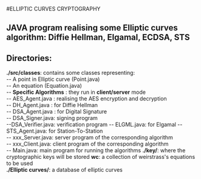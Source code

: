 #ELLIPTIC CURVES CRYPTOGRAPHY

## JAVA program realising some Elliptic curves algorithm: **Diffie Hellman, Elgamal, ECDSA, STS**

## Directories:
**./src/classes**: contains some classes representing:  
	-- A point in Elliptic curve (Point.java)  
	-- An equation (Equation.java)  
	-- **Specific Algorithms** : they run in **client/server** mode   
		-- AES_Agent.java : realising the AES encryption and decryption  
		-- DH_Agent.java : for Diffie Hellman  
		-- DSA_Agent.java : for Digital Signature  
		-- DSA_Signer.java: signing program  
		--DSA_Verifier.java: verification program
		-- ELGML.java: for Elgamal 
		-- STS_Agent.java: for Station-To-Station  
		-- xxx_Server.java: server program of the corresponding algorithm  
		-- xxx_Client.java: client program of the corresponding algorithm  
		-- Main.java: main program for running the algorithms
**./key/**: where the cryptographic keys will be stored
**wc**: a collection of weirstrass's equations to be used  
**./Elliptic curves/**: a database of elliptic curves